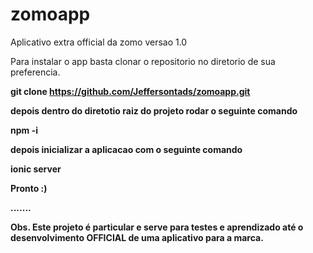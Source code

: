 # zomoapp

Aplicativo extra official da zomo versao 1.0

Para instalar o app basta clonar o repositorio no diretorio de sua preferencia.

<b>git clone https://github.com/Jeffersontads/zomoapp.git

depois dentro do diretotio raiz do projeto rodar o seguinte comando

<b>npm -i

depois inicializar a aplicacao com o seguinte comando

<b>ionic server

Pronto :)

.......

Obs.
Este projeto é particular e serve para testes e aprendizado até o desenvolvimento OFFICIAL de uma aplicativo para a marca.
